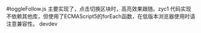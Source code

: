 ﻿#toggleFollow.js
主要实现了，点击切换区块时，高亮效果跟随。zyc1
代码实现不依赖其他库，但使用了ECMAScript5的forEach函数，在低版本浏览器使用时请注意兼容性。
devdev